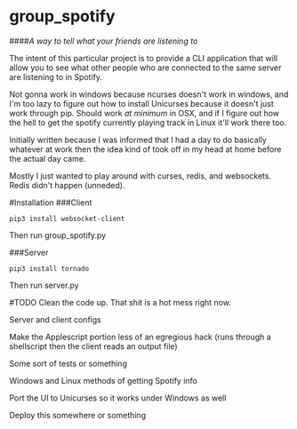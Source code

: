 # group_spotify

####_A way to tell what your friends are listening to_

The intent of this particular project is to provide a CLI application that will allow you to see what other people who are connected to the same server are listening to in Spotify.

Not gonna work in windows because ncurses doesn't work in windows, and I'm too lazy to figure out how to install Unicurses because it doesn't just work through pip. Should work _at minimum_ in OSX, and if I figure out how the hell to get the spotify currently playing track in Linux it'll work there too.

Initially written because I was informed that I had a day to do basically whatever at work then the idea kind of took off in my head at home before the actual day came.

Mostly I just wanted to play around with curses, redis, and websockets.  Redis didn't happen (unneded).

#Installation
###Client
```
pip3 install websocket-client
```
Then run group_spotify.py

###Server
```
pip3 install tornado
```
Then run server.py

#TODO
Clean the code up.  That shit is a hot mess right now.

Server and client configs

Make the Applescript portion less of an egregious hack (runs through a shellscript then the client reads an output file)

Some sort of tests or something

Windows and Linux methods of getting Spotify info

Port the UI to Unicurses so it works under Windows as well

Deploy this somewhere or something
